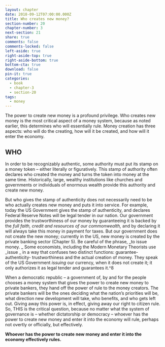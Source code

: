 ```yaml
---
layout: chapter
date: 2018-09-12T07:00:00.000Z
title: Who creates new money?
section-number: 20
chapter-number: 3
next-section: 21
share: true
comments: false
comments-locked: false
left-aside: true
right-aside-top: true
right-aside-bottom: true
bottom-cta: true
download: false
pin-it: true
categories:
  - book
  - chapter-3
  - section-20
tags:
  - money
---
```

The power to create new money is a profound privilege. Who creates
new money is the most critical aspect of a money system, because
as noted earlier, this determines who will essentially rule. Money
creation has three aspects: who will do the creating, how will it be
created, and how will it enter the economy.

## WHO

In order to be recognizably authentic, some authority must put
its stamp on a money token – either literally or figuratively. This
stamp of authority often declares who created the money and
turns the token into money at the same time. Historically, large,
wealthy institutions like churches and governments or individuals of
enormous wealth provide this authority and create new money.

But who gives the stamp of authenticity does not necessarily need
to be who actually creates new money and puts it into service. For
example, today the US Government gives the stamp of authenticity,
and declares Federal Reserve Notes will be legal tender in our nation.
Our government provides the trustworthiness of our money by
guaranteeing it is backed by the _full faith, credit and resources of our
commonwealth,_ and by declaring it will always take this money in
payment for taxes. But our government does not create the new
money; currently in the US, new money is created by the private
banking sector (Chapter 5). Be careful of the phrase, _to issue money._
Some economists, including the Modern Monetary Theorists use _issue_
in a way that confuses two distinct functions: guarantee-authenticity-
trustworthiness and the actual creation of money. They speak of the
US Government _issuing_ our currency, when it does not create it; it
only authorizes it as legal tender and guarantees it.^8

When a democratic republic – a government of, by and for the people chooses a money system that gives the power to create new money to private bankers, they hand off the power of rule to the money creators. The private bankers will be the ones deciding what the nation’s priorities will be, what direction new development will take,
who benefits, and who gets left out. Giving away this power is, in
effect, giving away our right to citizen rule.
So, THIS is the critical question, because no matter what the system of
governance is – whether dictatorship or democracy – whoever has the
power to create new money and enter it into the economy will rule,
perhaps not overtly or officially, but effectively.

**Whoever has the power to create new money and enter it into the
economy effectively rules.**
